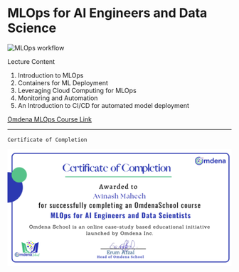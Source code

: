 # MLOps for AI Engineers and Data Science

![MLOps workflow](https://ml-ops.org/img/mlops-phasen.jpg)

Lecture Content

1. Introduction to MLOps
2. Containers for ML Deployment
3. Leveraging Cloud Computing for MLOps
4. Monitoring and Automation
5. An Introduction to CI/CD for automated model deployment

[Omdena MLOps Course Link](https://omdena.com/course/mlops-for-ai-engineers-and-data-scientists/) 

-------------------------------------------------
```
Certificate of Completion

```
![Certificate](Avinash_Mahech.png)
